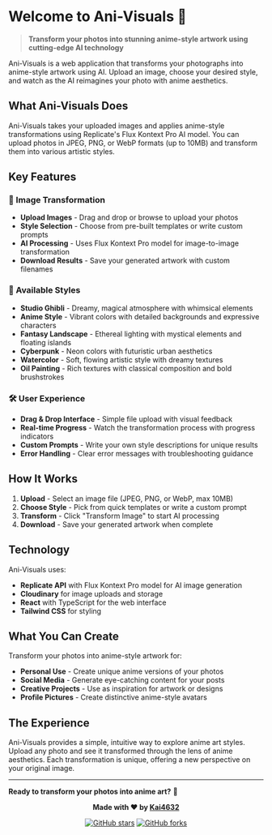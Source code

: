 # Welcome to Ani-Visuals 🎨

> **Transform your photos into stunning anime-style artwork using cutting-edge AI technology**

Ani-Visuals is a web application that transforms your photographs into anime-style artwork using AI. Upload an image, choose your desired style, and watch as the AI reimagines your photo with anime aesthetics.

## What Ani-Visuals Does

Ani-Visuals takes your uploaded images and applies anime-style transformations using Replicate's Flux Kontext Pro AI model. You can upload photos in JPEG, PNG, or WebP formats (up to 10MB) and transform them into various artistic styles.

## Key Features

### 🎨 Image Transformation
- **Upload Images** - Drag and drop or browse to upload your photos
- **Style Selection** - Choose from pre-built templates or write custom prompts
- **AI Processing** - Uses Flux Kontext Pro model for image-to-image transformation
- **Download Results** - Save your generated artwork with custom filenames

### 🎯 Available Styles
- **Studio Ghibli** - Dreamy, magical atmosphere with whimsical elements
- **Anime Style** - Vibrant colors with detailed backgrounds and expressive characters
- **Fantasy Landscape** - Ethereal lighting with mystical elements and floating islands
- **Cyberpunk** - Neon colors with futuristic urban aesthetics
- **Watercolor** - Soft, flowing artistic style with dreamy textures
- **Oil Painting** - Rich textures with classical composition and bold brushstrokes

### 🛠️ User Experience
- **Drag & Drop Interface** - Simple file upload with visual feedback
- **Real-time Progress** - Watch the transformation process with progress indicators
- **Custom Prompts** - Write your own style descriptions for unique results
- **Error Handling** - Clear error messages with troubleshooting guidance

## How It Works

1. **Upload** - Select an image file (JPEG, PNG, or WebP, max 10MB)
2. **Choose Style** - Pick from quick templates or write a custom prompt
3. **Transform** - Click "Transform Image" to start AI processing
4. **Download** - Save your generated artwork when complete

## Technology

Ani-Visuals uses:
- **Replicate API** with Flux Kontext Pro model for AI image generation
- **Cloudinary** for image uploads and storage
- **React** with TypeScript for the web interface
- **Tailwind CSS** for styling

## What You Can Create

Transform your photos into anime-style artwork for:
- **Personal Use** - Create unique anime versions of your photos
- **Social Media** - Generate eye-catching content for your posts
- **Creative Projects** - Use as inspiration for artwork or designs
- **Profile Pictures** - Create distinctive anime-style avatars

## The Experience

Ani-Visuals provides a simple, intuitive way to explore anime art styles. Upload any photo and see it transformed through the lens of anime aesthetics. Each transformation is unique, offering a new perspective on your original image.

---

**Ready to transform your photos into anime art?** 🚀

<div align="center">

**Made with ❤️ by [Kai4632](https://github.com/Kai4632)**

[![GitHub stars](https://img.shields.io/github/stars/Kai4632/anivisuals?style=social)](https://github.com/Kai4632/anivisuals/stargazers)
[![GitHub forks](https://img.shields.io/github/forks/Kai4632/anivisuals?style=social)](https://github.com/Kai4632/anivisuals/network)

</div>
